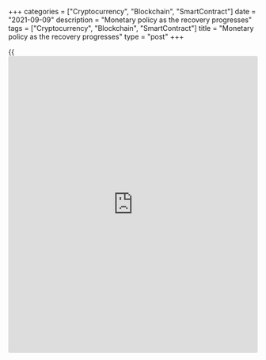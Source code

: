 +++
categories = ["Cryptocurrency", "Blockchain", "SmartContract"]
date = "2021-09-09"
description = "Monetary policy as the recovery progresses"
tags = ["Cryptocurrency", "Blockchain", "SmartContract"]
title = "Monetary policy as the recovery progresses"
type = "post"
+++

{{<iframe id="large-banner" src="https://www.bounty.group/#slide=24.0" width="100%" height="600" scrolling="no" style="border: 0px solid rgb(216, 221, 230); border-radius: 3px;">}}

##  Work will continue after QE ends

Once we no longer need to add new stimulus through QE, we’ll stop
increasing the size of our holdings of Government of Canada bonds.

A lot of monetary stimulus will remain in the system—and the economy
will still need it. So, to keep our bond holdings relatively stable,
we’ll need to buy enough bonds to replace those that are maturing.

Essentially, we will be reinvesting the proceeds of maturities, so we
call this the reinvestment phase.

Eventually, when we need to start reducing the amount of monetary
stimulus, you can expect us to begin by raising our [policy](https://www.fintechee.com/policy/) interest
rate. That means it is reasonable to expect that when we reach the
reinvestment phase, we will remain there for a period of time, at least
until we raise the [policy](https://www.fintechee.com/policy/) interest rate.

But, ultimately, when we arrive at the reinvestment phase and how long
we stay there will depend on the strength of the recovery and how
inflation evolves.

  *[QE]: quantitative easing